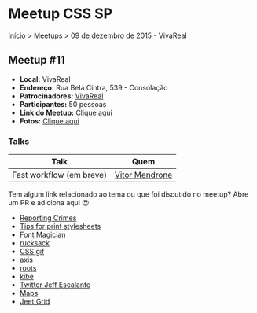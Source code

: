 Meetup CSS SP
======

[Início](../README.md) > [Meetups](../meetups.md) > 09 de dezembro de 2015 - VivaReal

## Meetup #11

* **Local:** VivaReal
* **Endereço:** Rua Bela Cintra, 539 - Consolação
* **Patrocinadores:** [VivaReal](http://www.vivareal.com.br/)
* **Participantes:** 50 pessoas
* **Link do Meetup:** [Clique aqui](http://www.meetup.com/pt/CSS-SP/events/227055481/)
* **Fotos:** [Clique aqui](https://www.flickr.com/photos/raphaelfabeni/albums/72157659891195743)

### Talks

| Talk                            | Quem                                                               
| ------------------------------  | ------------------------------------------------------------------ 
| Fast workflow (em breve)        | [Vitor Mendrone](https://twitter.com/vhmendrone)


Tem algum link relacionado ao tema ou que foi discutido no meetup? Abre um PR e adiciona aqui :heart_eyes:

* [Reporting Crimes](http://reportingcrimes.com/)
* [Tips for print stylesheets](http://www.smashingmagazine.com/2013/03/tips-and-tricks-for-print-style-sheets/)
* [Font Magician](http://jonathantneal.github.io/postcss-font-magician/)
* [rucksack](http://simplaio.github.io/rucksack/)
* [CSS gif](http://imgur.com/gallery/Q3cUg29)
* [axis](http://axis.netlify.com/)
* [roots](http://roots.cx/)
* [kibe](https://github.com/woliveiras/kibe)
* [Twitter Jeff Escalante](https://twitter.com/jescalan)
* [Maps](http://codepen.io/jakealbaugh/post/using-sass-functions-to-access-complex-variable-maps)
* [Jeet Grid](http://jeet.gs/)
